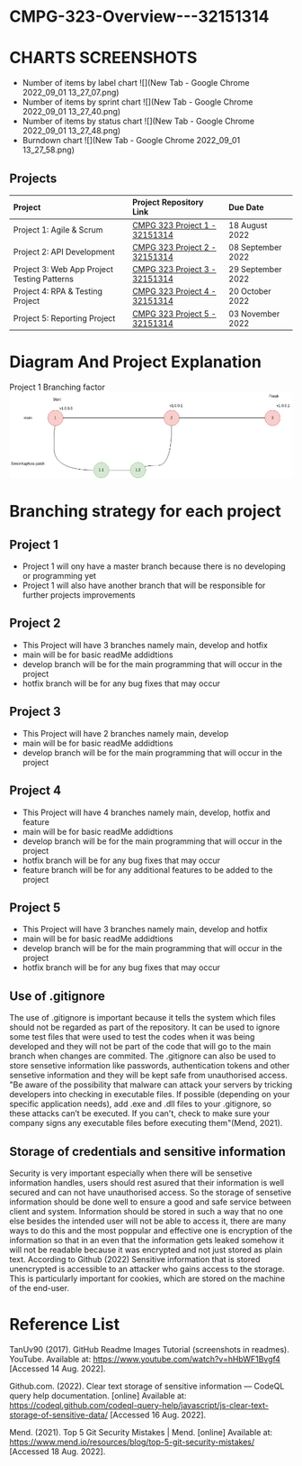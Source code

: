 # CMPG-323-Overview---32151314
# CHARTS SCREENSHOTS
- Number of items by label chart
  ![](New Tab - Google Chrome 2022_09_01 13_27_07.png)
- Number of items by sprint chart
  ![](New Tab - Google Chrome 2022_09_01 13_27_40.png)
- Number of items by status chart
  ![](New Tab - Google Chrome 2022_09_01 13_27_48.png)
- Burndown chart
  ![](New Tab - Google Chrome 2022_09_01 13_27_58.png)

## Projects
| Project                                     | Project Repository Link                                   | Due Date          |                                 
| :-----                                      | :---                                                      | :----             |
| Project 1: Agile & Scrum                    | <a href="https://github.com/SimonKapfura/CMPG-323-Overview---32151314">CMPG 323 Project 1 - 32151314</a>              | 18 August 2022    |
| Project 2: API Development                  | <a href="https://github.com/SimonKapfura/CMPG-323-Project-2---32151314">CMPG 323 Project 2 - 32151314</a>              | 08 September 2022 |
| Project 3: Web App Project Testing Patterns | <a href="">CMPG 323 Project 3 - 32151314</a>              | 29 September 2022 |
| Project 4: RPA & Testing Project            | <a href="">CMPG 323 Project 4 - 32151314</a>              | 20 October 2022   |
| Project 5: Reporting Project                | <a href="">CMPG 323 Project 5 - 32151314</a>              | 03 November 2022  |

# Diagram And Project Explanation
Project 1 Branching factor
![](something.drawio.png)



# Branching strategy for each project
## Project 1
- Project 1 will ony have a master branch because there is no developing or programming yet
- Project 1 will also have another branch that will be responsible for further projects improvements
## Project 2
- This Project will have 3 branches namely main, develop and hotfix
- main will be for basic readMe addidtions
- develop branch will be for the main programming that will occur in the project
- hotfix branch will be for any bug fixes that may occur

## Project 3
- This Project will have 2 branches namely main, develop
- main will be for basic readMe addidtions
- develop branch will be for the main programming that will occur in the project

## Project 4
- This Project will have 4 branches namely main, develop, hotfix and feature
- main will be for basic readMe addidtions
- develop branch will be for the main programming that will occur in the project
- hotfix branch will be for any bug fixes that may occur
- feature branch will be for any additional features to be added to the project

## Project 5
- This Project will have 3 branches namely main, develop and hotfix
- main will be for basic readMe addidtions
- develop branch will be for the main programming that will occur in the project
- hotfix branch will be for any bug fixes that may occur

## Use of .gitignore
The use of .gitignore is important because it tells the system which files should not be regarded as part of the repository. It can be used to ignore some test files that were used to test the codes when it was being developed and they will not be part of the code that will go to the main branch when changes are commited. The .gitignore can also be used to store sensetive information like passwords, authentication tokens and other sensetive information and they will be kept safe from unauthorised access. "Be aware of the possibility that malware can attack your servers by tricking developers into checking in executable files. If possible (depending on your specific application needs), add .exe and .dll files to your .gitignore, so these attacks can’t be executed. If you can't, check to make sure your company signs any executable files before executing them"(Mend, 2021).

## Storage of credentials and sensitive information
Security is very important especially when there will be sensetive information handles, users should rest asured that their information is well secured and can not have unauthorised access. So the storage of sensetive information should be done well to ensure a good and safe service between client and system. Information should be stored in such a way that no one else besides the intended user will not be able to access it, there are many ways to do this and the most poppular and effective one is encryption of the information so that in an even that the information gets leaked somehow it will not be readable because it was encrypted and not just stored as plain text. According to Github (2022) Sensitive information that is stored unencrypted is accessible to an attacker who gains access to the storage. This is particularly important for cookies, which are stored on the machine of the end-user.

# Reference List
TanUv90 (2017). GitHub Readme Images Tutorial (screenshots in readmes). YouTube. Available at: https://www.youtube.com/watch?v=hHbWF1Bvgf4 [Accessed 14 Aug. 2022].

Github.com. (2022). Clear text storage of sensitive information — CodeQL query help documentation. [online] Available at: https://codeql.github.com/codeql-query-help/javascript/js-clear-text-storage-of-sensitive-data/ [Accessed 16 Aug. 2022].

‌Mend. (2021). Top 5 Git Security Mistakes | Mend. [online] Available at: https://www.mend.io/resources/blog/top-5-git-security-mistakes/ [Accessed 18 Aug. 2022].

‌

‌
